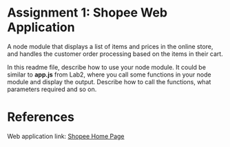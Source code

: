 # Assignment 1: Shopee Web Application

A node module that displays a list of items and prices in the online store, and handles the customer order processing based on the items in their cart.

In this readme file, describe how to use your node module. It could be similar to **app.js** from Lab2, where you call some functions in your node module and display the output. Describe how to call the functions, what parameters required and so on.

# References
Web application link: [Shopee Home Page](https://shopee.sg/)